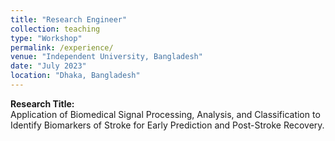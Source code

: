 ```yaml
---
title: "Research Engineer"
collection: teaching
type: "Workshop"
permalink: /experience/
venue: "Independent University, Bangladesh"
date: "July 2023"
location: "Dhaka, Bangladesh"
---
```


**Research Title:**  
Application of Biomedical Signal Processing, Analysis, and Classification to Identify Biomarkers of Stroke for Early Prediction and Post-Stroke Recovery.

